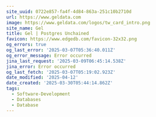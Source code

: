```yaml
---
site_uuid: 0722e857-fa4f-4d84-863a-251c10b2710d
url: https://www.geldata.com
image: https://www.geldata.com/logos/tw_card_intro.png
site_name: Gel
title: Gel | Postgres Unchained
favicon: https://www.edgedb.com/favicon-32x32.png
og_errors: true
og_last_error: '2025-03-07T05:36:40.011Z'
og_error_message: Error occurred
jina_last_request: '2025-03-09T06:45:14.538Z'
jina_error: Error occurred
og_last_fetch: '2025-03-07T05:19:02.923Z'
date_modified: '2025-04-12'
date_created: '2025-03-30T05:44:14.862Z'
tags:
  - Software-Development
  - Databases
  - Database
---
```












